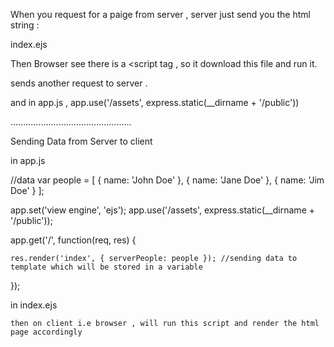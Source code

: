 When you request for a paige from server , server just send you the html string :

index.ejs 

<html>
	<head>
		<title>The MEAN stack</title>
    	<script src="https://ajax.googleapis.com/ajax/libs/angularjs/1.4.5/angular.js"></script>
	</head>
	<body>
      <script src="assets/js/app.js"></script>
	</body>
</html>

Then Browser see there is a <script tag , so it download this file and run it.

<script src="assets/js/app.js"></script> sends another request to server .
and in app.js , app.use('/assets', express.static(__dirname + '/public'))




................................................

Sending Data from Server to client 

in app.js 

//data 
var people = [
	{
		name: 'John Doe'
	},
	{
		name: 'Jane Doe'
	},
	{
		name: 'Jim Doe'
	}
];

app.set('view engine', 'ejs');
app.use('/assets', express.static(__dirname + '/public'));

app.get('/', function(req, res) {
	
	res.render('index', { serverPeople: people }); //sending data to template which will be stored in a variable 
	
});


in index.ejs
<script>
			var clientPeople = <%- JSON.stringify(serverPeople) %>; //server will run the code inside <% %> and store it a variable
		</script>
    
    
    then on client i.e browser , will run this script and render the html page accordingly
    
